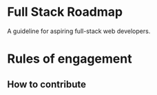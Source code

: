# Full Stack Roadmap
A guideline for aspiring full-stack web developers.

# Rules of engagement
## How to contribute
